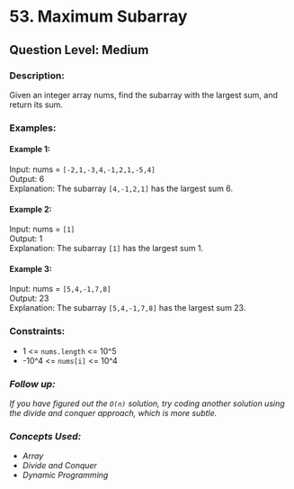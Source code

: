 # 53. Maximum Subarray
## Question Level: Medium
### Description:
Given an integer array nums, find the subarray with the largest sum, and return its sum.

### Examples:
#### Example 1:

Input: nums = `[-2,1,-3,4,-1,2,1,-5,4]`<br>
Output: 6<br>
Explanation: The subarray `[4,-1,2,1]` has the largest sum 6.<br>
#### Example 2:

Input: nums = `[1]`<br>
Output: 1<br>
Explanation: The subarray `[1]` has the largest sum 1.<br>
#### Example 3:

Input: nums = `[5,4,-1,7,8]`<br>
Output: 23<br>
Explanation: The subarray `[5,4,-1,7,8]` has the largest sum 23.<br>

### Constraints:

- 1 <= `nums.length` <= 10^5
- -10^4 <= `nums[i]` <= 10^4

### <i>Follow up:
If you have figured out the `O(n)` solution, try coding another solution using the divide and conquer approach, which is more subtle. </i>

### <i>Concepts Used:
- Array
- Divide and Conquer
- Dynamic Programming </i>
 